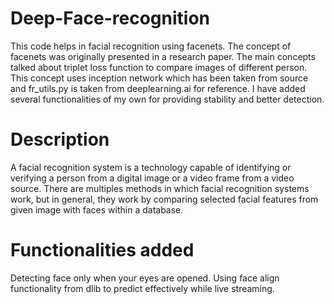 # Deep-Face-recognition


This code helps in facial recognition using facenets. The concept of facenets was originally presented in a research paper. The main concepts talked about triplet loss function to compare images of different person. This concept uses inception network which has been taken from source and fr_utils.py is taken from deeplearning.ai for reference. I have added several functionalities of my own for providing stability and better detection.

# Description

A facial recognition system is a technology capable of identifying or verifying a person from a digital image or a video frame from a video source. There are multiples methods in which facial recognition systems work, but in general, they work by comparing selected facial features from given image with faces within a database.

# Functionalities added

Detecting face only when your eyes are opened.
Using face align functionality from dlib to predict effectively while live streaming.

